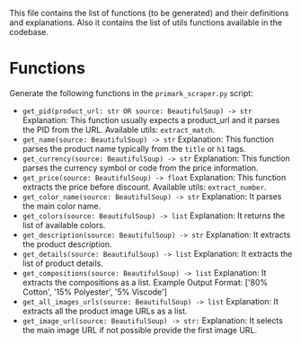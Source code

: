 This file contains the list of functions (to be generated) and their definitions and explanations. Also it contains the list of utils functions available in the codebase.

# Functions

Generate the following functions in the `primark_scraper.py` script:
- `get_pid(product_url: str OR source: BeautifulSoup) -> str`
    Explanation: This function usually expects a product_url and it parses the PID from the URL.
    Available utils: `extract_match`.
- `get_name(source: BeautifulSoup) -> str`
    Explanation: This function parses the product name typically from the `title` or `h1` tags.
- `get_currency(source: BeautifulSoup) -> str`
    Explanation: This function parses the currency symbol or code from the price information.
- `get_price(source: BeautifulSoup) -> float`
    Explanation: This function extracts the price before discount.
    Available utils: `extract_number`.
- `get_color_name(source: BeautifulSoup) -> str`
    Explanation: It parses the main color name.
- `get_colors(source: BeautifulSoup) -> list`
    Explanation: It returns the list of available colors.
- `get_description(source: BeautifulSoup) -> str`
    Explanation: It extracts the product description.
- `get_details(source: BeautifulSoup) -> list`
    Explanation: It extracts the list of product details.
- `get_compositions(source: BeautifulSoup) -> list`
    Explanation: It extracts the compositions as a list.
    Example Output Format: ['80% Cotton', '15% Polyester', '5% Viscode']
- `get_all_images_urls(source: BeautifulSoup) -> list`
    Explanation: It extracts all the product image URLs as a list.
- `get_image_url(source: BeautifulSoup) -> str:`
    Explanation: It selects the main image URL if not possible provide the first image URL.